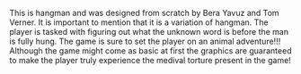This is hangman and was designed from scratch by Bera Yavuz and Tom Verner. It is important to mention that it is a variation of hangman. The player is tasked with figuring out what the unknown word is before the man is fully hung. The game is sure to set the player on an animal adventure!!!
Although the game might come as basic at first the graphics are guaranteed to make the player truly experience the medival torture present in the game!